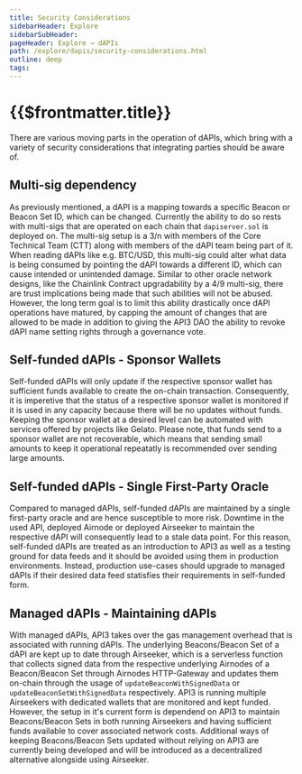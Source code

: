 ```yaml
---
title: Security Considerations
sidebarHeader: Explore
sidebarSubHeader:
pageHeader: Explore → dAPIs
path: /explore/dapis/security-considerations.html
outline: deep
tags:
---
```


<PageHeader/>

<SearchHighlight/>

# {{$frontmatter.title}}

There are various moving parts in the operation of dAPIs, which bring with a variety of security considerations that integrating parties should be aware of.

## Multi-sig dependency

As previously mentioned, a dAPI is a mapping towards a specific Beacon or Beacon Set ID, which can be changed. Currently the ability to do so rests with multi-sigs that are operated on each chain that `dapiserver.sol` is deployed on. The multi-sig setup is a 3/n with members of the Core Technical Team (CTT) along with members of the dAPI team being part of it. When reading dAPIs like e.g. BTC/USD, this multi-sig could alter what data is being consumed by pointing the dAPI towards a different ID, which can cause intended or unintended damage. Similar to other oracle network designs, like the Chainlink Contract upgradability by a 4/9 multi-sig, there are trust implications being made that such abilities will not be abused. However, the long term goal is to limit this ability drastically once dAPI operations have matured, by capping the amount of changes that are allowed to be made in addition to giving the API3 DAO the ability to revoke dAPI name setting rights through a governance vote.

## Self-funded dAPIs - Sponsor Wallets

Self-funded dAPIs will only update if the respective sponsor wallet has sufficient funds available to create the on-chain transaction. Consequently, it is imperetive that the status of a respective sponsor wallet is monitored if it is used in any capacity because there will be no updates without funds. Keeping the sponsor wallet at a desired level can be automated with services offered by projects like Gelato. Please note, that funds send to a sponsor wallet are not recoverable, which means that sending small amounts to keep it operational repeatatly is recommended over sending large amounts. 

## Self-funded dAPIs - Single First-Party Oracle 

Compared to managed dAPIs, self-funded dAPIs are maintained by a single first-party oracle and are hence susceptible to more risk. Downtime in the used API, deployed Airnode or deployed Airseeker to maintain the respective dAPI will consequently lead to a stale data point. For this reason, self-funded dAPIs are treated as an introduction to API3 as well as a testing ground for data feeds and it should be avoided using them in production environments. Instead, production use-cases should upgrade to managed dAPIs if their desired data feed statisfies their requirements in self-funded form. 

## Managed dAPIs - Maintaining dAPIs

With managed dAPIs, API3 takes over the gas management overhead that is associated with running dAPIs. The underlying Beacons/Beacon Set of a dAPI are kept up to date through Airseeker, which is a serverless function that collects signed data from the respective underlying Airnodes of a Beacon/Beacon Set through Airnodes HTTP-Gateway and updates them on-chain through the usage of `updateBeaconWithSignedData` or `updateBeaconSetWithSignedData` respectively. API3 is running multiple Airseekers with dedicated wallets that are monitored and kept funded. However, the setup in it's current form is dependend on API3 to maintain Beacons/Beacon Sets in both running Airseekers and having sufficient funds available to cover associated network costs. Additional ways of keeping Beacons/Beacon Sets updated without relying on API3 are currently being developed and will be introduced as a decentralized alternative alongside using Airseeker. 
